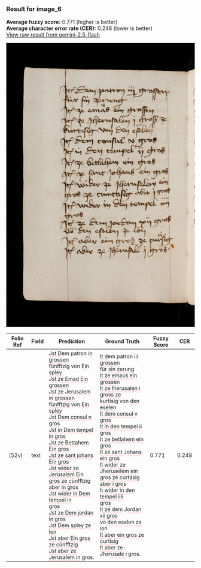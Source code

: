 ### Result for image_6
**Average fuzzy score:** 0.771 (higher is better)<br>**Average character error rate (CER):** 0.248 (lower is better)<br>[View raw result from gemini-2.5-flash](https://github.com/RISE-UNIBAS/humanities_data_benchmark/blob/main/results/2025-10-21/T0271/request_T0271_image_6.json)

<img src="https://github.com/RISE-UNIBAS/humanities_data_benchmark/blob/main/benchmarks/medieval_manuscripts/images/image_6.jpg?raw=true" alt="image_6" width="800px">

<style>
.diff { text-decoration: underline; text-decoration-color: #ffcccc; text-decoration-style: wavy; }
</style>

| Folio Ref | Field | Prediction | Ground Truth | Fuzzy Score | CER |
|-----------|-------|------------|--------------|-------------|-----|
| [52v] | text | <span class="diff">Jst D</span>em patron i<span class="diff">n grossen<br></span>fü<span class="diff">nfftz</span>ig von <span class="diff">Ein s</span>p<span class="diff">ley<br></span>J<span class="diff">st ze Emad Ein grossen<br></span>J<span class="diff">st ze</span> J<span class="diff">erusalem in grossen<br>fünfftzig</span> vo<span class="diff">n Ein spley<br></span>J<span class="diff">st Dem consul n gros<br>Jst in Dem tempel in gros<br>Jst ze Betta</span>he<span class="diff">m Ein gros<br>Jst ze sant johans Ein gros<br>Jst wider ze Jerusalem Ein<br>gros ze cünfftzig aber in gros<br>Jst wider in Dem tempel in<br>gros<br>Jst ze Dem jordan in gros<br>Jst Dem spley ze lon<br>Jst aber Ein gros ze cünfftzig<br>Jst aber ze Jerusalem in</span> gros. | <span class="diff">It d</span>em patron i<span class="diff">ii grossen<br> </span>fü<span class="diff">r sin zerung<br> It ze emaus ein grossen<br> It ze Iherusalen i gross ze<br> kurtis</span>ig von <span class="diff">den eselen<br> It dem consul v gros<br> It in den tem</span>p<span class="diff">el ii gros<br> It ze betlahem ein gros<br> It ze sant </span>J<span class="diff">ohans ein gros<br> It wider ze </span>J<span class="diff">heruaelem ein<br> gros ze curtasig aber i gros<br> It wider in den tempel iiii<br> gros<br> It ze dem</span> J<span class="diff">ordan xii gros<br></span> vo<span class="diff"> den eselen ze lon<br> It aber ein gros ze curtisig<br> It aber ze </span>Jhe<span class="diff">rusale i</span> gros. | 0.771 | 0.248 |
